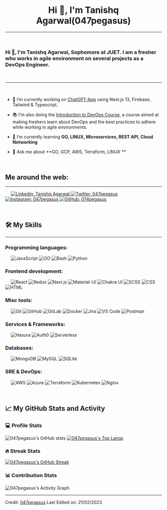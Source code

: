<h1 align="center">Hi 👋, I'm Tanishq Agarwal(047pegasus)</h1>

-------------------
&emsp;
<h3 align="left">Hi 👋, I'm Tanishq Agarwal, Sophomore at JUET. I am a fresher who works in agile environment on several projects as a DevOps Engineer.</h3>
&emsp;

-------------------
&emsp;

- 🔭 I’m currently working on [ChatGPT-App](https://https://github.com/047pegasus/chatgpt-app) using Next.js 13, Firebase, Tailwind & Typescript. 
- 📚 I'm also doing the [Introduction to DevOps Course](https://www.coursera.org/learn/intro-to-devops?utm_source=mobile&utm_source=link&utm_medium=page_share&utm_content=lih&utm_campaign=card_button), a course aimed at making freshers learn about DevOps and the best practices to adhere while working in agile environments. 

- 🌱 I’m currently learning **GO, LINUX, Microservices, REST API, Cloud Networking**

- 💬 Ask me about **GO, GCP, AWS, Terraform, LINUX **

&emsp;

## Me around the web:
-------------------


&emsp;
<a href="https://www.linkedin.com/in/tanishq-agarwal047/">
    ![Linkedin: Tanishq Agarwal](https://img.shields.io/badge/-TanishqAgarwal-blue?style=flat-square&logo=Linkedin&logoColor=white)
</a>
<a href="https://twitter.com/intent/follow?screen_name=047pegasus">
    ![Twitter: 047pegasus](https://img.shields.io/twitter/follow/047pegasus?style=social)
</a>
<a href="https://www.instagram.com/047pegasus/">
    ![Instagram: 047pegasus](https://img.shields.io/badge/-047pegasus-000?&logo=Instagram)
</a>
<a href="https://github.com/047pegasus">
    ![GitHub: 074pegasus](https://img.shields.io/github/followers/047pegasus?label=follow&style=social)
</a>

&emsp;

## 🛠️ My Skills
-------------------
### Programming languages:
&emsp;
![JavaScript](https://img.shields.io/badge/-JavaScript-000?&logo=JavaScript)
![GO](https://img.shields.io/badge/-GO-000?&logo=Go)
![Bash](https://img.shields.io/badge/-Bash-000?&logo=GNU-Bash)
![Python](https://img.shields.io/badge/-Python-000?&logo=Python)
### Frontend development:
&emsp;
![React](https://img.shields.io/badge/-React-000?&logo=React)
![Redux](https://img.shields.io/badge/-Redux-000?&logo=Redux)
![Next.js](https://img.shields.io/badge/-Next.js-000?&logo=Next.js)
![Material-UI](https://img.shields.io/badge/-Material--UI-000?&logo=Material-UI)
![Chakra UI](https://img.shields.io/badge/-Chakra%20UI-000?&logo=Chakra-UI)
![SCSS](https://img.shields.io/badge/-SCSS-000?&logo=Sass)
![CSS](https://img.shields.io/badge/-CSS-000?&logo=CSS3)
![HTML](https://img.shields.io/badge/-HTML-000?&logo=HTML5)
### Misc tools:
&emsp;
![Git](https://img.shields.io/badge/-Git-000?&logo=Git)
![GitHub](https://img.shields.io/badge/-GitHub-000?&logo=GitHub)
![GitLab](https://img.shields.io/badge/-GitLab-000?&logo=GitLab)
![Docker](https://img.shields.io/badge/-Docker-000?&logo=Docker)
![Jira](https://img.shields.io/badge/-Jira-000?&logo=Jira)
![VS Code](https://img.shields.io/badge/-VS%20Code-000?&logo=Visual-Studio-Code)
![Postman](https://img.shields.io/badge/-Postman-000?&logo=Postman)

### Services & Frameworks: 
&emsp;
![Hasura](https://img.shields.io/badge/-Hasura-000?&logo=Hasura)
![Auth0](https://img.shields.io/badge/-Auth0-000?&logo=Auth0)
![Serverless](https://img.shields.io/badge/-Serverless-000?&logo=Serverless)


### Databases:
&emsp;
![MongoDB](https://img.shields.io/badge/-MongoDB-000?&logo=MongoDB)
![MySQL](https://img.shields.io/badge/-MySQL-000?&logo=MySQL)
![SQLite](https://img.shields.io/badge/-SQLite-000?&logo=SQLite)

### SRE & DevOps:
&emsp;
![AWS](https://img.shields.io/badge/-AWS-000?&logo=Amazon-AWS)
![Azure](https://img.shields.io/badge/-Azure-000?&logo=Microsoft-Azure)
![Terraform](https://img.shields.io/badge/-Terraform-000?&logo=Terraform)
![Kubernetes](https://img.shields.io/badge/-Kubernetes-000?&logo=Kubernetes)
![Nginx](https://img.shields.io/badge/-Nginx-000?&logo=Nginx)


&emsp;

## 📈 My GitHub Stats and Activity

### 💻 Profile Stats

![047pegasus's GitHub stats](https://github-readme-stats.vercel.app/api?username=047pegasus&theme=radical&show_icons=true)
[![047pegasus's Top Langs](https://github-readme-stats.vercel.app/api/top-langs/?username=047pegasus&layout=compact&theme=radical)](https://github.com/047pegasus)
### 🔥 Streak Stats

[![047pegasus's GitHub Streak](https://github-readme-streak-stats.herokuapp.com?user=047pegasus&theme=tokyonight_duo)](https://git.io/streak-stats)

### 📊 Contribution Stats

<img alt="047pegasus's Activity Graph" src="https://github-readme-activity-graph.cyclic.app/graph/?username=047pegasus&bg_color=1F222E&color=F8D866&line=F85D7F&point=FFFFFF&hide_border=true" />

------
Credit: [047pegasus](https://github.com/047pegasus)
Last Edited on: 21/02/2023
